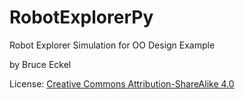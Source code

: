 # RobotExplorerPy

Robot Explorer Simulation for OO Design Example

by Bruce Eckel

License: [Creative Commons Attribution-ShareAlike 4.0](https://creativecommons.org/licenses/by-sa/4.0/)
